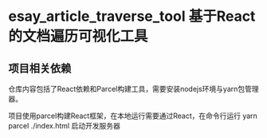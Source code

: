 # esay_article_traverse_tool 基于React的文档遍历可视化工具

## 项目相关依赖

仓库内容包括了React依赖和Parcel构建工具，需要安装nodejs环境与yarn包管理器。

项目使用parcel构建React框架，在本地运行需要通过React，在命令行运行 yarn parcel ./index.html 启动开发服务器